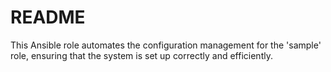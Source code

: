 # README #

This Ansible role automates the configuration management for the 'sample' role, ensuring that the system is set up correctly and efficiently.
